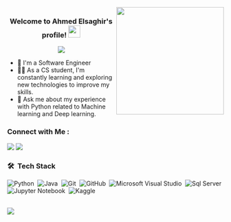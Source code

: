 <img width="250" align="right" src="https://c.tenor.com/_DOBjnGspYAAAAAM/code-coding.gif">

<h3 align="center">
  Welcome to Ahmed Elsaghir's profile!
  <img src="https://media.giphy.com/media/hvRJCLFzcasrR4ia7z/giphy.gif" width="28">
</h3>

<p align="center">
  <a href="https://github.com/DenverCoder1/readme-typing-svg"><img src="https://readme-typing-svg.herokuapp.com/?lines=Machine%20learning%20Deep20%learning;  Data sciense20% 
 font=Fira%20Code&center=true&width=440&height=45&color=f75c7e&vCenter=true&size=22"></a>
</p> 

- 🏢 I'm a Software Engineer 
- 👨‍💻 As a CS student, I'm constantly learning and exploring new technologies to improve my skills.
- 💬 Ask me about my experience with Python related to Machine learning and Deep learning.

### Connect with Me :

<a href="https://linkedin.com/in/Ahmed Elsaghir" target="_blank"><img src="https://img.shields.io/badge/-Ahmed%20Elsaghir-0077B5?style=for-the-badge&logo=Linkedin&logoColor=white"/></a>
<a href="https://t.me/Aelsaghir" target="_blank"><img src="https://img.shields.io/badge/-Ahmed%20Elsaghir-0077B5?style=for-the-badge&logo=Telegram&logoColor=white"/></a>
### 🛠 &nbsp;Tech Stack
![Python](https://img.shields.io/badge/-Python-05122A?style=flat&logo=python)&nbsp;
![Java](https://img.shields.io/badge/-Java-05122A?style=flat&logo=java)&nbsp;
![Git](https://img.shields.io/badge/-Git-05122A?style=flat&logo=git)&nbsp;
![GitHub](https://img.shields.io/badge/-GitHub-05122A?style=flat&logo=github)&nbsp;
![Microsoft Visual Studio](https://img.shields.io/badge/-Microsoft%20Visual%20Studio-05122A?style=flat&logo=microsoft-visual-studio&logoColor=007ACC)&nbsp;
![Sql Server](https://img.shields.io/badge/-Sql%20Server-05122A?style=flat&logo=sql-server&logoColor=007ACC)&nbsp;
![Jupyter Notebook](https://img.shields.io/badge/-Jupyter%20Notebook-05122A?style=flat&logo=jupyter&logoColor=007ACC)&nbsp;
![Kaggle](https://img.shields.io/badge/-kaggle-05122A?style=flat&logo=kaggle&logoColor=007ACC)&nbsp;




<br>
<a href="https://komarev.com/ghpvc/?username=ahmedelsaghir&style=for-the-badge">
    <img src="https://komarev.com/ghpvc/?username=ahmedelsaghir&style=for-the-badge">
</a>
